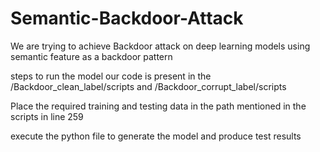 # Semantic-Backdoor-Attack
We are trying to achieve Backdoor attack on deep learning models using semantic feature as a backdoor pattern

steps to run the model
our code is present in the /Backdoor_clean_label/scripts and /Backdoor_corrupt_label/scripts

Place the required training and testing data in the path mentioned in the scripts in line 259

execute the python file to generate the model and produce test results
